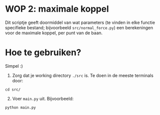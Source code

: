 # WOP 2: maximale koppel

Dit scriptje geeft doormiddel van wat parameters (te vinden in elke functie specifieke bestand; bijvoorbeeld `src/normal_force.py`) een berekeningen voor de maximale koppel, per punt van de baan.

# Hoe te gebruiken?

Simpel :)

1. Zorg dat je working directory `./src` is. Te doen in de meeste terminals door:

```shell
cd src/
```

2. Voer `main.py` uit. Bijvoorbeeld:

```shell
python main.py
```
